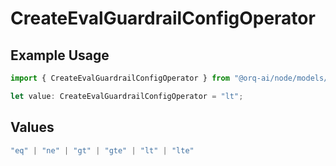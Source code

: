 # CreateEvalGuardrailConfigOperator

## Example Usage

```typescript
import { CreateEvalGuardrailConfigOperator } from "@orq-ai/node/models/operations";

let value: CreateEvalGuardrailConfigOperator = "lt";
```

## Values

```typescript
"eq" | "ne" | "gt" | "gte" | "lt" | "lte"
```